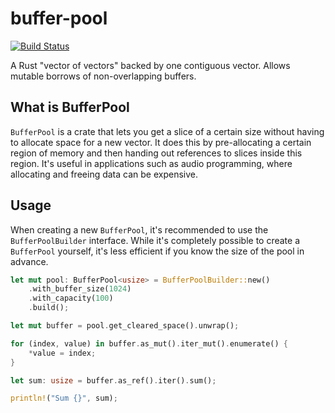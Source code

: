 # buffer-pool

[![Build Status](https://travis-ci.org/bennetthardwick/buffer-pool.svg?branch=master)](https://travis-ci.org/bennetthardwick/buffer-pool)

A Rust "vector of vectors" backed by one contiguous vector. Allows mutable borrows of non-overlapping buffers.

## What is BufferPool

`BufferPool` is a crate that lets you get a slice of a certain size without having to allocate space for a new vector.
It does this by pre-allocating a certain region of memory and then handing out references to slices inside this region. It's useful in applications such as audio programming, where allocating and freeing data can be expensive.

## Usage

When creating a new `BufferPool`, it's recommended to use the `BufferPoolBuilder` interface.
While it's completely possible to create a `BufferPool` yourself, it's less efficient if you know the size of the pool in advance.

```rust
let mut pool: BufferPool<usize> = BufferPoolBuilder::new()
    .with_buffer_size(1024)
    .with_capacity(100)
    .build();

let mut buffer = pool.get_cleared_space().unwrap();

for (index, value) in buffer.as_mut().iter_mut().enumerate() {
    *value = index;
}

let sum: usize = buffer.as_ref().iter().sum();

println!("Sum {}", sum);
```
